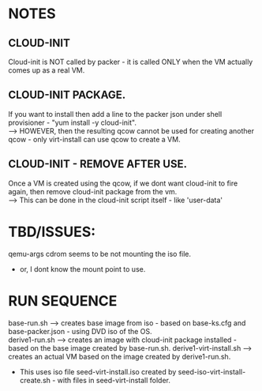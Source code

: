 # NOTES
## CLOUD-INIT  
Cloud-init is NOT called by packer - it is called ONLY when the VM actually comes up as a real VM.  
  
## CLOUD-INIT PACKAGE. 
If you want to install then add a line to the packer json under shell provisioner - "yum install -y cloud-init".   
--> HOWEVER, then the resulting qcow cannot be used for creating another qcow - only virt-install can use qcow to create a VM. 

## CLOUD-INIT - REMOVE AFTER USE. 
Once a VM is created using the qcow, if we dont want cloud-init to fire again, then remove cloud-init package from the vm.  
--> This can be done in the cloud-init script itself - like 'user-data'

# TBD/ISSUES:  
qemu-args cdrom seems to be not mounting the iso file. 
- or, I dont know the mount point to use. 

# RUN SEQUENCE
base-run.sh --> creates base image from iso - based on base-ks.cfg and base-packer.json - using DVD iso of the OS.  
derive1-run.sh --> creates an image with cloud-init package installed - based on the base image created by base-run.sh. 
derive1-virt-install.sh --> creates an actual VM based on the image created by derive1-run.sh.  
- This uses iso file seed-virt-install.iso created by seed-iso-virt-install-create.sh - with files in seed-virt-install folder. 


